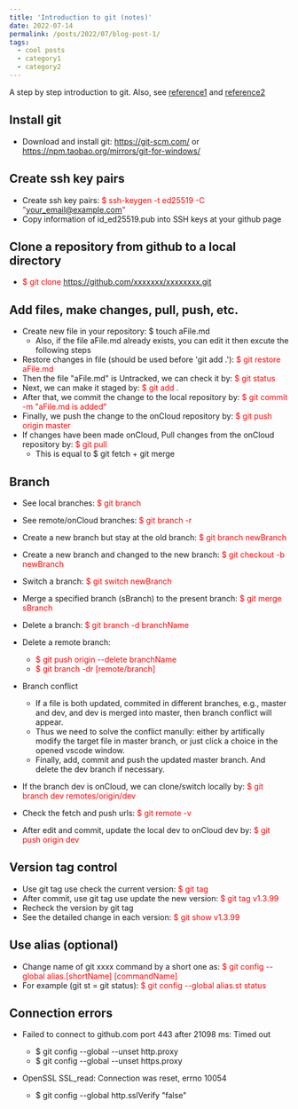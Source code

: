 ```yaml
---
title: 'Introduction to git (notes)'
date: 2022-07-14
permalink: /posts/2022/07/blog-post-1/
tags:
  - cool posts
  - category1
  - category2
---
```


A step by step introduction to git. Also, see [reference1](https://gitee.com/all-about-git) and [reference2](https://www.bilibili.com/video/BV1FE411P7B3?share_source=copy_web)

<b>Install git</b>
------
* Download and install git: <https://git-scm.com/> or <https://npm.taobao.org/mirrors/git-for-windows/>

<b>Create ssh key pairs</b>
------
* Create ssh key pairs: <font color="red">$ ssh-keygen -t ed25519 -C "your_email@example.com"</font>
* Copy information of id_ed25519.pub into SSH keys at your github page

<b>Clone a repository from github to a local directory</b>
------
* <font color="red">$ git clone https://github.com/xxxxxxx/xxxxxxxx.git</font>

<b>Add files, make changes, pull, push, etc.</b>
------
*	Create new file in your repository: $ touch aFile.md
    - Also, if the file aFile.md already exists, you can edit it then excute the following steps
* Restore changes in file (should be used before 'git add .'): <font color="red">$ git restore aFile.md</font>
*	Then the file "aFile.md" is Untracked, we can check it by: <font color="red">$ git status</font>
*	Next, we can make it staged by: <font color="red">$ git add .</font>
*	After that, we commit the change to the local repository by: <font color="red">$ git commit -m "aFile.md is added"</font>
*	Finally, we push the change to the onCloud repository by: <font color="red">$ git push origin master</font>
*	If changes have been made onCloud, Pull changes from the onCloud repository by: <font color="red">$ git pull</font>
    - This is equal to \$ git fetch + git merge

<b>Branch</b>
------
* See local branches: <font color="red">$ git branch</font>
* See remote/onCloud branches: <font color="red">$ git branch -r</font>
* Create a new branch but stay at the old branch: <font color="red">$ git branch newBranch</font>
* Create a new branch and changed to the new branch: <font color="red">$ git checkout -b newBranch</font>
* Switch a branch: <font color="red">$ git switch newBranch</font>
* Merge a specified branch (sBranch) to the present branch: <font color="red">$ git merge sBranch</font>
* Delete a branch: <font color="red">$ git branch -d branchName</font>
* Delete a remote branch: 
    - <font color="red">$ git push origin --delete branchName</font>
    - <font color="red">$ git branch -dr [remote/branch]</font>

* Branch conflict
    - If a file is both updated, commited in different branches, e.g., master and dev, and dev is merged into master, then branch conflict will appear.
    - Thus we need to solve the conflict manully: either by artifically modify the target file in master branch, or just click a choice in the opened vscode window.
    - Finally, add, commit and push the updated master branch. And delete the dev branch if necessary.
* If the branch dev is onCloud, we can clone/switch locally by: <font color="red">$ git branch dev remotes/origin/dev</font>
* Check the fetch and push urls: <font color="red">$ git remote -v</font>
* After edit and commit, update the local dev to onCloud dev by: <font color="red">$ git push origin dev</font>

<b>Version tag control</b>
------
* Use git tag use check the current version: <font color="red">$ git tag</font>
* After commit, use git tag use update the new version: <font color="red">$ git tag v1.3.99</font>
* Recheck the version by git tag
* See the detailed change in each version: <font color="red">$ git show v1.3.99</font>

<b>Use alias (optional)</b>
------
* Change name of git xxxx command by a short one as: <font color="red">$ git config --global alias.[shortName] [commandName]</font>
* For example (git st = git status): <font color="red">$ git config --global alias.st status</font>

<b>Connection errors</b>
------
* Failed to connect to github.com port 443 after 21098 ms: Timed out
   - $ git config --global --unset http.proxy
   - $ git config --global --unset https.proxy

* OpenSSL SSL_read: Connection was reset, errno 10054
   - $ git config --global http.sslVerify "false" 